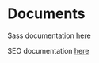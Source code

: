 # Documents
Sass documentation [here](https://github.com/CharmiTrambadiya/Documents/blob/master/Sass.md) 

SEO documentation [here](https://github.com/CharmiTrambadiya/Documents/blob/master/SEO.md)